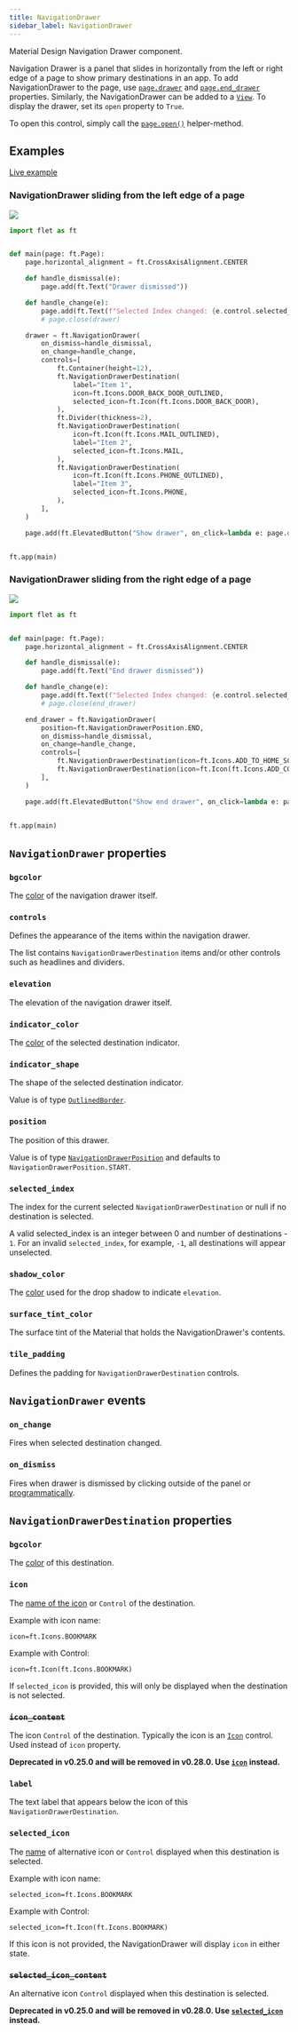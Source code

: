 ```yaml
---
title: NavigationDrawer
sidebar_label: NavigationDrawer
---
```


Material Design Navigation Drawer component.

Navigation Drawer is a panel that slides in horizontally from the left or right edge of a page to show primary destinations in an app. To add NavigationDrawer to the page, use [`page.drawer`](/docs/controls/page#drawer) and [`page.end_drawer`](/docs/controls/page#end_drawer) properties. Similarly, the NavigationDrawer can be added to a [`View`](/docs/controls/view#drawer). To display the drawer, set its `open` property to `True`.

To open this control, simply call the [`page.open()`](/docs/controls/page#opencontrol) helper-method.

## Examples

[Live example](https://flet-controls-gallery.fly.dev/navigation/navigationdrawer)

### NavigationDrawer sliding from the left edge of a page

<img src="/img/docs/controls/navigationdrawer/navigation-drawer-start.gif" className="screenshot-60"/>

```python
import flet as ft


def main(page: ft.Page):
    page.horizontal_alignment = ft.CrossAxisAlignment.CENTER

    def handle_dismissal(e):
        page.add(ft.Text("Drawer dismissed"))

    def handle_change(e):
        page.add(ft.Text(f"Selected Index changed: {e.control.selected_index}"))
        # page.close(drawer)

    drawer = ft.NavigationDrawer(
        on_dismiss=handle_dismissal,
        on_change=handle_change,
        controls=[
            ft.Container(height=12),
            ft.NavigationDrawerDestination(
                label="Item 1",
                icon=ft.Icons.DOOR_BACK_DOOR_OUTLINED,
                selected_icon=ft.Icon(ft.Icons.DOOR_BACK_DOOR),
            ),
            ft.Divider(thickness=2),
            ft.NavigationDrawerDestination(
                icon=ft.Icon(ft.Icons.MAIL_OUTLINED),
                label="Item 2",
                selected_icon=ft.Icons.MAIL,
            ),
            ft.NavigationDrawerDestination(
                icon=ft.Icon(ft.Icons.PHONE_OUTLINED),
                label="Item 3",
                selected_icon=ft.Icons.PHONE,
            ),
        ],
    )

    page.add(ft.ElevatedButton("Show drawer", on_click=lambda e: page.open(drawer)))


ft.app(main)
```

### NavigationDrawer sliding from the right edge of a page

<img src="/img/docs/controls/navigationdrawer/navigation-drawer-end.gif" className="screenshot-60"/>

```python
import flet as ft


def main(page: ft.Page):
    page.horizontal_alignment = ft.CrossAxisAlignment.CENTER

    def handle_dismissal(e):
        page.add(ft.Text("End drawer dismissed"))

    def handle_change(e):
        page.add(ft.Text(f"Selected Index changed: {e.control.selected_index}"))
        # page.close(end_drawer)

    end_drawer = ft.NavigationDrawer(
        position=ft.NavigationDrawerPosition.END,
        on_dismiss=handle_dismissal,
        on_change=handle_change,
        controls=[
            ft.NavigationDrawerDestination(icon=ft.Icons.ADD_TO_HOME_SCREEN_SHARP, label="Item 1"),
            ft.NavigationDrawerDestination(icon=ft.Icon(ft.Icons.ADD_COMMENT), label="Item 2"),
        ],
    )

    page.add(ft.ElevatedButton("Show end drawer", on_click=lambda e: page.open(end_drawer)))


ft.app(main)
```

## `NavigationDrawer` properties

### `bgcolor`

The [color](/docs/reference/colors) of the navigation drawer itself.

### `controls`

Defines the appearance of the items within the navigation drawer.

The list contains `NavigationDrawerDestination` items and/or other controls such as headlines and dividers.

### `elevation`

The elevation of the navigation drawer itself.

### `indicator_color`

The [color](/docs/reference/colors) of the selected destination indicator.

### `indicator_shape`

The shape of the selected destination indicator.

Value is of type [`OutlinedBorder`](/docs/reference/types/outlinedborder).

### `position`

The position of this drawer.

Value is of type [`NavigationDrawerPosition`](/docs/reference/types/navigationdrawerposition) and defaults
to `NavigationDrawerPosition.START`.

### `selected_index`

The index for the current selected `NavigationDrawerDestination` or null if no destination is selected.

A valid selected_index is an integer between 0 and number of destinations - `1`. For an invalid `selected_index`, for
example, `-1`, all destinations will appear unselected.

### `shadow_color`

The [color](/docs/reference/colors) used for the drop shadow to indicate `elevation`.

### `surface_tint_color`

The surface tint of the Material that holds the NavigationDrawer's contents.

### `tile_padding`

Defines the padding for `NavigationDrawerDestination` controls.

## `NavigationDrawer` events

### `on_change`

Fires when selected destination changed.

### `on_dismiss`

Fires when drawer is dismissed by clicking outside of the panel or [programmatically](/docs/controls/page#closecontrol).

## `NavigationDrawerDestination` properties

### `bgcolor`

The [color](/docs/reference/colors) of this destination.

### `icon`

The [name of the icon](/docs/reference/icons) or `Control` of the destination. 

Example with icon name:
```
icon=ft.Icons.BOOKMARK
```
Example with Control:
```
icon=ft.Icon(ft.Icons.BOOKMARK)
```

If `selected_icon` is provided, this will only be displayed when the destination is not selected.

### ~~`icon_content`~~

The icon `Control` of the destination. Typically the icon is an [`Icon`](/docs/controls/icon) control. Used instead of `icon` property.

**Deprecated in v0.25.0 and will be removed in v0.28.0. Use [`icon`](#icon)
instead.**

### `label`

The text label that appears below the icon of this `NavigationDrawerDestination`.

### `selected_icon`

The [name](/docs/reference/icons) of alternative icon or `Control` displayed when this destination is selected. 

Example with icon name:
```
selected_icon=ft.Icons.BOOKMARK
```
Example with Control:
```
selected_icon=ft.Icon(ft.Icons.BOOKMARK)
```

If this icon is not provided, the NavigationDrawer will display `icon` in either state.

### ~~`selected_icon_content`~~

An alternative icon `Control` displayed when this destination is selected.

**Deprecated in v0.25.0 and will be removed in v0.28.0. Use [`selected_icon`](#selected_icon)
instead.**